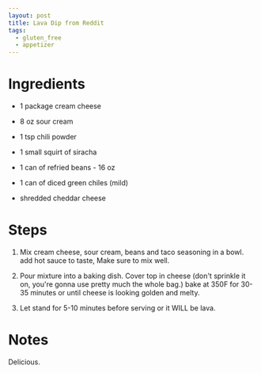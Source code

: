 ```yaml
---
layout: post
title: Lava Dip from Reddit
tags: 
  - gluten_free
  - appetizer
---
```


# Ingredients

* 1	package cream cheese

* 8	oz sour cream

* 1	tsp chili powder

* 1	small squirt of siracha

* 1	can of refried beans - 16 oz

* 1	can of diced green chiles (mild)

* shredded cheddar cheese

# Steps

1.  Mix cream cheese, sour cream, beans and taco seasoning in a bowl. add hot sauce to taste, Make sure to mix well.

2.  Pour mixture into a baking dish. Cover top in cheese (don't sprinkle it on, you're gonna use pretty much the whole bag.) bake at 350F for 30-35 minutes or until cheese is looking golden and melty.

3.  Let stand for 5-10 minutes before serving or it WILL be lava.

# Notes

Delicious.
